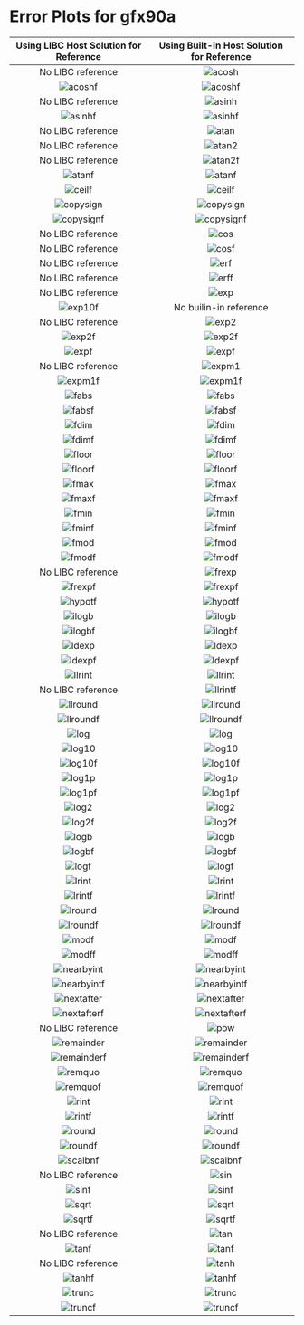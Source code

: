 # Error Plots for gfx90a
| Using LIBC Host Solution for Reference | Using Built-in Host Solution for Reference |
|:-----:|:-----:|
No LIBC reference | ![acosh](./results/output/gfx90a/acosh/gfx90a_acosh_builtin.png)
![acoshf](./results/output/gfx90a/acoshf/gfx90a_acoshf_libc.png) | ![acoshf](./results/output/gfx90a/acoshf/gfx90a_acoshf_builtin.png)
No LIBC reference | ![asinh](./results/output/gfx90a/asinh/gfx90a_asinh_builtin.png)
![asinhf](./results/output/gfx90a/asinhf/gfx90a_asinhf_libc.png) | ![asinhf](./results/output/gfx90a/asinhf/gfx90a_asinhf_builtin.png)
No LIBC reference | ![atan](./results/output/gfx90a/atan/gfx90a_atan_builtin.png)
No LIBC reference | ![atan2](./results/output/gfx90a/atan2/gfx90a_atan2_builtin.png)
No LIBC reference | ![atan2f](./results/output/gfx90a/atan2f/gfx90a_atan2f_builtin.png)
![atanf](./results/output/gfx90a/atanf/gfx90a_atanf_libc.png) | ![atanf](./results/output/gfx90a/atanf/gfx90a_atanf_builtin.png)
![ceilf](./results/output/gfx90a/ceilf/gfx90a_ceilf_libc.png) | ![ceilf](./results/output/gfx90a/ceilf/gfx90a_ceilf_builtin.png)
![copysign](./results/output/gfx90a/copysign/gfx90a_copysign_libc.png) | ![copysign](./results/output/gfx90a/copysign/gfx90a_copysign_builtin.png)
![copysignf](./results/output/gfx90a/copysignf/gfx90a_copysignf_libc.png) | ![copysignf](./results/output/gfx90a/copysignf/gfx90a_copysignf_builtin.png)
No LIBC reference | ![cos](./results/output/gfx90a/cos/gfx90a_cos_builtin.png)
No LIBC reference | ![cosf](./results/output/gfx90a/cosf/gfx90a_cosf_builtin.png)
No LIBC reference | ![erf](./results/output/gfx90a/erf/gfx90a_erf_builtin.png)
No LIBC reference | ![erff](./results/output/gfx90a/erff/gfx90a_erff_builtin.png)
No LIBC reference | ![exp](./results/output/gfx90a/exp/gfx90a_exp_builtin.png)
![exp10f](./results/output/gfx90a/exp10f/gfx90a_exp10f_libc.png) | No builin-in reference
No LIBC reference | ![exp2](./results/output/gfx90a/exp2/gfx90a_exp2_builtin.png)
![exp2f](./results/output/gfx90a/exp2f/gfx90a_exp2f_libc.png) | ![exp2f](./results/output/gfx90a/exp2f/gfx90a_exp2f_builtin.png)
![expf](./results/output/gfx90a/expf/gfx90a_expf_libc.png) | ![expf](./results/output/gfx90a/expf/gfx90a_expf_builtin.png)
No LIBC reference | ![expm1](./results/output/gfx90a/expm1/gfx90a_expm1_builtin.png)
![expm1f](./results/output/gfx90a/expm1f/gfx90a_expm1f_libc.png) | ![expm1f](./results/output/gfx90a/expm1f/gfx90a_expm1f_builtin.png)
![fabs](./results/output/gfx90a/fabs/gfx90a_fabs_libc.png) | ![fabs](./results/output/gfx90a/fabs/gfx90a_fabs_builtin.png)
![fabsf](./results/output/gfx90a/fabsf/gfx90a_fabsf_libc.png) | ![fabsf](./results/output/gfx90a/fabsf/gfx90a_fabsf_builtin.png)
![fdim](./results/output/gfx90a/fdim/gfx90a_fdim_libc.png) | ![fdim](./results/output/gfx90a/fdim/gfx90a_fdim_builtin.png)
![fdimf](./results/output/gfx90a/fdimf/gfx90a_fdimf_libc.png) | ![fdimf](./results/output/gfx90a/fdimf/gfx90a_fdimf_builtin.png)
![floor](./results/output/gfx90a/floor/gfx90a_floor_libc.png) | ![floor](./results/output/gfx90a/floor/gfx90a_floor_builtin.png)
![floorf](./results/output/gfx90a/floorf/gfx90a_floorf_libc.png) | ![floorf](./results/output/gfx90a/floorf/gfx90a_floorf_builtin.png)
![fmax](./results/output/gfx90a/fmax/gfx90a_fmax_libc.png) | ![fmax](./results/output/gfx90a/fmax/gfx90a_fmax_builtin.png)
![fmaxf](./results/output/gfx90a/fmaxf/gfx90a_fmaxf_libc.png) | ![fmaxf](./results/output/gfx90a/fmaxf/gfx90a_fmaxf_builtin.png)
![fmin](./results/output/gfx90a/fmin/gfx90a_fmin_libc.png) | ![fmin](./results/output/gfx90a/fmin/gfx90a_fmin_builtin.png)
![fminf](./results/output/gfx90a/fminf/gfx90a_fminf_libc.png) | ![fminf](./results/output/gfx90a/fminf/gfx90a_fminf_builtin.png)
![fmod](./results/output/gfx90a/fmod/gfx90a_fmod_libc.png) | ![fmod](./results/output/gfx90a/fmod/gfx90a_fmod_builtin.png)
![fmodf](./results/output/gfx90a/fmodf/gfx90a_fmodf_libc.png) | ![fmodf](./results/output/gfx90a/fmodf/gfx90a_fmodf_builtin.png)
No LIBC reference | ![frexp](./results/output/gfx90a/frexp/gfx90a_frexp_builtin.png)
![frexpf](./results/output/gfx90a/frexpf/gfx90a_frexpf_libc.png) | ![frexpf](./results/output/gfx90a/frexpf/gfx90a_frexpf_builtin.png)
![hypotf](./results/output/gfx90a/hypotf/gfx90a_hypotf_libc.png) | ![hypotf](./results/output/gfx90a/hypotf/gfx90a_hypotf_builtin.png)
![ilogb](./results/output/gfx90a/ilogb/gfx90a_ilogb_libc.png) | ![ilogb](./results/output/gfx90a/ilogb/gfx90a_ilogb_builtin.png)
![ilogbf](./results/output/gfx90a/ilogbf/gfx90a_ilogbf_libc.png) | ![ilogbf](./results/output/gfx90a/ilogbf/gfx90a_ilogbf_builtin.png)
![ldexp](./results/output/gfx90a/ldexp/gfx90a_ldexp_libc.png) | ![ldexp](./results/output/gfx90a/ldexp/gfx90a_ldexp_builtin.png)
![ldexpf](./results/output/gfx90a/ldexpf/gfx90a_ldexpf_libc.png) | ![ldexpf](./results/output/gfx90a/ldexpf/gfx90a_ldexpf_builtin.png)
![llrint](./results/output/gfx90a/llrint/gfx90a_llrint_libc.png) | ![llrint](./results/output/gfx90a/llrint/gfx90a_llrint_builtin.png)
No LIBC reference | ![llrintf](./results/output/gfx90a/llrintf/gfx90a_llrintf_builtin.png)
![llround](./results/output/gfx90a/llround/gfx90a_llround_libc.png) | ![llround](./results/output/gfx90a/llround/gfx90a_llround_builtin.png)
![llroundf](./results/output/gfx90a/llroundf/gfx90a_llroundf_libc.png) | ![llroundf](./results/output/gfx90a/llroundf/gfx90a_llroundf_builtin.png)
![log](./results/output/gfx90a/log/gfx90a_log_libc.png) | ![log](./results/output/gfx90a/log/gfx90a_log_builtin.png)
![log10](./results/output/gfx90a/log10/gfx90a_log10_libc.png) | ![log10](./results/output/gfx90a/log10/gfx90a_log10_builtin.png)
![log10f](./results/output/gfx90a/log10f/gfx90a_log10f_libc.png) | ![log10f](./results/output/gfx90a/log10f/gfx90a_log10f_builtin.png)
![log1p](./results/output/gfx90a/log1p/gfx90a_log1p_libc.png) | ![log1p](./results/output/gfx90a/log1p/gfx90a_log1p_builtin.png)
![log1pf](./results/output/gfx90a/log1pf/gfx90a_log1pf_libc.png) | ![log1pf](./results/output/gfx90a/log1pf/gfx90a_log1pf_builtin.png)
![log2](./results/output/gfx90a/log2/gfx90a_log2_libc.png) | ![log2](./results/output/gfx90a/log2/gfx90a_log2_builtin.png)
![log2f](./results/output/gfx90a/log2f/gfx90a_log2f_libc.png) | ![log2f](./results/output/gfx90a/log2f/gfx90a_log2f_builtin.png)
![logb](./results/output/gfx90a/logb/gfx90a_logb_libc.png) | ![logb](./results/output/gfx90a/logb/gfx90a_logb_builtin.png)
![logbf](./results/output/gfx90a/logbf/gfx90a_logbf_libc.png) | ![logbf](./results/output/gfx90a/logbf/gfx90a_logbf_builtin.png)
![logf](./results/output/gfx90a/logf/gfx90a_logf_libc.png) | ![logf](./results/output/gfx90a/logf/gfx90a_logf_builtin.png)
![lrint](./results/output/gfx90a/lrint/gfx90a_lrint_libc.png) | ![lrint](./results/output/gfx90a/lrint/gfx90a_lrint_builtin.png)
![lrintf](./results/output/gfx90a/lrintf/gfx90a_lrintf_libc.png) | ![lrintf](./results/output/gfx90a/lrintf/gfx90a_lrintf_builtin.png)
![lround](./results/output/gfx90a/lround/gfx90a_lround_libc.png) | ![lround](./results/output/gfx90a/lround/gfx90a_lround_builtin.png)
![lroundf](./results/output/gfx90a/lroundf/gfx90a_lroundf_libc.png) | ![lroundf](./results/output/gfx90a/lroundf/gfx90a_lroundf_builtin.png)
![modf](./results/output/gfx90a/modf/gfx90a_modf_libc.png) | ![modf](./results/output/gfx90a/modf/gfx90a_modf_builtin.png)
![modff](./results/output/gfx90a/modff/gfx90a_modff_libc.png) | ![modff](./results/output/gfx90a/modff/gfx90a_modff_builtin.png)
![nearbyint](./results/output/gfx90a/nearbyint/gfx90a_nearbyint_libc.png) | ![nearbyint](./results/output/gfx90a/nearbyint/gfx90a_nearbyint_builtin.png)
![nearbyintf](./results/output/gfx90a/nearbyintf/gfx90a_nearbyintf_libc.png) | ![nearbyintf](./results/output/gfx90a/nearbyintf/gfx90a_nearbyintf_builtin.png)
![nextafter](./results/output/gfx90a/nextafter/gfx90a_nextafter_libc.png) | ![nextafter](./results/output/gfx90a/nextafter/gfx90a_nextafter_builtin.png)
![nextafterf](./results/output/gfx90a/nextafterf/gfx90a_nextafterf_libc.png) | ![nextafterf](./results/output/gfx90a/nextafterf/gfx90a_nextafterf_builtin.png)
No LIBC reference | ![pow](./results/output/gfx90a/pow/gfx90a_pow_builtin.png)
![remainder](./results/output/gfx90a/remainder/gfx90a_remainder_libc.png) | ![remainder](./results/output/gfx90a/remainder/gfx90a_remainder_builtin.png)
![remainderf](./results/output/gfx90a/remainderf/gfx90a_remainderf_libc.png) | ![remainderf](./results/output/gfx90a/remainderf/gfx90a_remainderf_builtin.png)
![remquo](./results/output/gfx90a/remquo/gfx90a_remquo_libc.png) | ![remquo](./results/output/gfx90a/remquo/gfx90a_remquo_builtin.png)
![remquof](./results/output/gfx90a/remquof/gfx90a_remquof_libc.png) | ![remquof](./results/output/gfx90a/remquof/gfx90a_remquof_builtin.png)
![rint](./results/output/gfx90a/rint/gfx90a_rint_libc.png) | ![rint](./results/output/gfx90a/rint/gfx90a_rint_builtin.png)
![rintf](./results/output/gfx90a/rintf/gfx90a_rintf_libc.png) | ![rintf](./results/output/gfx90a/rintf/gfx90a_rintf_builtin.png)
![round](./results/output/gfx90a/round/gfx90a_round_libc.png) | ![round](./results/output/gfx90a/round/gfx90a_round_builtin.png)
![roundf](./results/output/gfx90a/roundf/gfx90a_roundf_libc.png) | ![roundf](./results/output/gfx90a/roundf/gfx90a_roundf_builtin.png)
![scalbnf](./results/output/gfx90a/scalbnf/gfx90a_scalbnf_libc.png) | ![scalbnf](./results/output/gfx90a/scalbnf/gfx90a_scalbnf_builtin.png)
No LIBC reference | ![sin](./results/output/gfx90a/sin/gfx90a_sin_builtin.png)
![sinf](./results/output/gfx90a/sinf/gfx90a_sinf_libc.png) | ![sinf](./results/output/gfx90a/sinf/gfx90a_sinf_builtin.png)
![sqrt](./results/output/gfx90a/sqrt/gfx90a_sqrt_libc.png) | ![sqrt](./results/output/gfx90a/sqrt/gfx90a_sqrt_builtin.png)
![sqrtf](./results/output/gfx90a/sqrtf/gfx90a_sqrtf_libc.png) | ![sqrtf](./results/output/gfx90a/sqrtf/gfx90a_sqrtf_builtin.png)
No LIBC reference | ![tan](./results/output/gfx90a/tan/gfx90a_tan_builtin.png)
![tanf](./results/output/gfx90a/tanf/gfx90a_tanf_libc.png) | ![tanf](./results/output/gfx90a/tanf/gfx90a_tanf_builtin.png)
No LIBC reference | ![tanh](./results/output/gfx90a/tanh/gfx90a_tanh_builtin.png)
![tanhf](./results/output/gfx90a/tanhf/gfx90a_tanhf_libc.png) | ![tanhf](./results/output/gfx90a/tanhf/gfx90a_tanhf_builtin.png)
![trunc](./results/output/gfx90a/trunc/gfx90a_trunc_libc.png) | ![trunc](./results/output/gfx90a/trunc/gfx90a_trunc_builtin.png)
![truncf](./results/output/gfx90a/truncf/gfx90a_truncf_libc.png) | ![truncf](./results/output/gfx90a/truncf/gfx90a_truncf_builtin.png)
